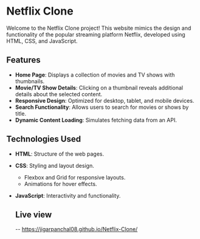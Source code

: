 # Netflix Clone

Welcome to the Netflix Clone project! This website mimics the design and functionality of the popular streaming platform Netflix, developed using HTML, CSS, and JavaScript.

## Features

- **Home Page**: Displays a collection of movies and TV shows with thumbnails.
- **Movie/TV Show Details**: Clicking on a thumbnail reveals additional details about the selected content.
- **Responsive Design**: Optimized for desktop, tablet, and mobile devices.
- **Search Functionality**: Allows users to search for movies or shows by title.
- **Dynamic Content Loading**: Simulates fetching data from an API.

## Technologies Used

- **HTML**: Structure of the web pages.
- **CSS**: Styling and layout design.
  - Flexbox and Grid for responsive layouts.
  - Animations for hover effects.
- **JavaScript**: Interactivity and functionality.

  ## Live view
  -- https://jigarpanchal08.github.io/Netflix-Clone/
